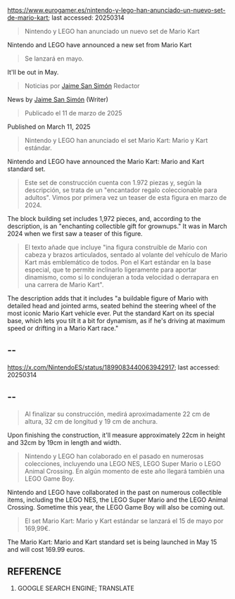 https://www.eurogamer.es/nintendo-y-lego-han-anunciado-un-nuevo-set-de-mario-kart; last accessed: 20250314


> Nintendo y LEGO han anunciado un nuevo set de Mario Kart

Nintendo and LEGO have announced a new set from Mario Kart

> Se lanzará en mayo.

It'll be out in May.

> Noticias por [Jaime San Simón](https://www.eurogamer.es/authors/jaime-san-simon) Redactor

News by [Jaime San Simón](https://www.eurogamer.es/authors/jaime-san-simon) (Writer)

> Publicado el 11 de marzo de 2025

Published on March 11, 2025

> Nintendo y LEGO han anunciado el set Mario Kart: Mario y Kart estándar.

Nintendo and LEGO have announced the Mario Kart: Mario and Kart standard set.

> Este set de construcción cuenta con 1.972 piezas y, según la descripción, se trata de un "encantador regalo coleccionable para adultos". Vimos por primera vez un teaser de esta figura en marzo de 2024.

The block building set includes 1,972 pieces, and, according to the description, is an "enchanting collectible gift for grownups." It was in March 2024 when we first saw a teaser of this figure.

> El texto añade que incluye "ina figura construible de Mario con cabeza y brazos articulados, sentado al volante del vehículo de Mario Kart más emblemático de todos. Pon el Kart estándar en la base especial, que te permite inclinarlo ligeramente para aportar dinamismo, como si lo condujeran a toda velocidad o derrapara en una carrera de Mario Kart". 

The description adds that it includes "a buildable figure of Mario with detailed head and jointed arms, seated behind the steering wheel of the most iconic Mario Kart vehicle ever. Put the standard Kart on its special base, which lets you tilt it a bit for dynamism, as if he's driving at maximum speed or drifting in a Mario Kart race."

## --

https://x.com/NintendoES/status/1899083440063942917; last accessed: 20250314

## --

> Al finalizar su construcción, medirá aproximadamente 22 cm de altura, 32 cm de longitud y 19 cm de anchura.

Upon finishing the construction, it'll measure approximately 22cm in height and 32cm by 19cm in length and width.

> Nintendo y LEGO han colaborado en el pasado en numerosas colecciones, incluyendo una LEGO NES, LEGO Super Mario o LEGO Animal Crossing. En algún momento de este año llegará también una LEGO Game Boy.

Nintendo and LEGO have collaborated in the past on numerous collectible items, including the LEGO NES, the LEGO Super Mario and the LEGO Animal Crossing. Sometime this year, the LEGO Game Boy will also be coming out.

> El set Mario Kart: Mario y Kart estándar se lanzará el 15 de mayo por 169,99€. 

The Mario Kart: Mario and Kart standard set is being launched in May 15 and will cost 169.99 euros.

## REFERENCE

1) GOOGLE SEARCH ENGINE; TRANSLATE